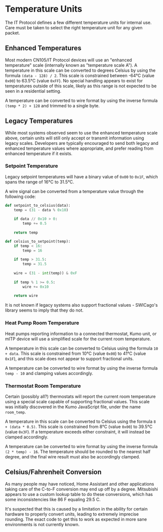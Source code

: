 # Temperature Units

The IT Protocol defines a few different temperature units for internal use. Care must be taken to select the right
temperature unit for any given packet.

## Enhanced Temperatures

Most modern CN105/IT Protocol devices will use an "enhanced temperature" scale (internally known as "temperature scale
A"). A temperature in this scale can be converted to degrees Celsius by using the formula `(data - 128) / 2`. This
scale is constrained between -64°C (value `0x00`) to 63.5°C (value `0xFF`). No special handling appears to exist for
temperatures outside of this scale, likely as this range is not expected to be seen in a residential setting.

A temperature can be converted to wire format by using the inverse formula `(temp * 2) + 128` and trimmed to a single
byte.

## Legacy Temperatures

While most systems observed seem to use the enhanced temperature scale above, certain units will still only accept
or transmit information using legacy scales. Developers are typically encouraged to send both legacy and enhanced
temperature values where appropriate, and prefer reading from enhanced temperature if it exists.

### Setpoint Temperature

Legacy setpoint temperatures will have a binary value of `0x00` to `0x1F`, which spans the range of 16°C to 31.5°C.

A wire signal can be converted from a temperature value through the following code:

```python
def setpoint_to_celsius(data):
    temp = (31 - data % 0x10)
    
    if data // 0x10 > 0:
        temp += 0.5
    
    return temp

def celsius_to_setpoint(temp):
    if temp < 16:
        temp = 16
    
    if temp > 31.5:
        temp = 31.5
    
    wire = (31 - int(temp)) & 0xF
    
    if temp % 1 >= 0.5:
        wire += 0x10
    
    return wire

```

It is not known if legacy systems also support fractional values - SWICago's library seems to imply that they do not.

### Heat Pump Room Temperature

Heat pumps reporting information to a connected thermostat, Kumo unit, or mITP device will use a simplified scale for
the current room temperature.

A temperature in this scale can be converted to Celsius using the formula `10 + data`. This scale is constrained from
10°C (value `0x00`) to 41°C (value `0x1F`), and this scale does not appear to support fractional units. 

A temperature can be converted to wire format by using the inverse formula `temp - 10` and clamping values accordingly.

### Thermostat Room Temperature

Certain (possibly all?) thermostats will report the current room temperature using a special scale capable of supporting
fractional values. This scale was initially discovered in the Kumo JavaScript file, under the name `room_temp`.

A temperature in this scale can be converted to Celsius using the formula `8 + (data * 0.5)`. This scale is constrained
from 8°C (value `0x00`) to 39.5°C (value `0x3F`). If a temperature exceeds either constraint, it will instead be clamped 
accordingly.

A temperature can be converted to wire format by using the inverse formula `(2 * temp) - 16`. The temperature should
be rounded to the nearest half degree, and the final wire result must also be accordingly clamped.

## Celsius/Fahrenheit Conversion

As many people may have noticed, Home Assistant and other applications taking care of the C-to-F conversion may end up 
off by a degree. Mitsubishi appears to use a custom lookup table to do these conversions, which has some inconsistencies
like 86 F equaling 29.5 C.

It's suspected that this is caused by a limitation in the ability for certain hardware to properly convert units, 
leading to extremely imprecise rounding. The exact code to get this to work as expected in more sane environments is not
currently known.